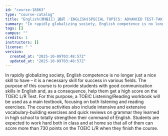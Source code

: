 ```yaml
---
id: "course:18863"
type: "course-catalog"
title: "English(資格II)_選択 ／ENGLISH(SPECIAL TOPICS: ADVANCED TEST-TAKING STRATEGIES)"
summary: "In rapidly globalizing society, English competence is no longer just a nice skill to have – it is a necessary skill for …"
tags: []
campus: ""
credits: 1
instructors: []
license: " "
version:
  created_at: "2025-10-09T03:48:57Z"
  updated_at: "2025-10-09T03:48:57Z"
---
```


In rapidly globalizing society, English competence is no longer just a nice skill to have – it is a necessary skill for success in various fields. The purpose of this course is to provide students with good communication skills in English and, as a consequence, help them get a high score on the TOEIC L/R Test. For this purpose, a TOEIC Listening/Reading workbook will be used as a main textbook, focusing on both listening and reading exercises. The course activities also include intensive and extensive vocabulary-building exercises and quick reviews on grammar they learned in high school to totally strengthen their command of English. Students are expected to work hard both in class and at home so that all of them can score more than 730 points on the TOEIC L/R when they finish the course.
